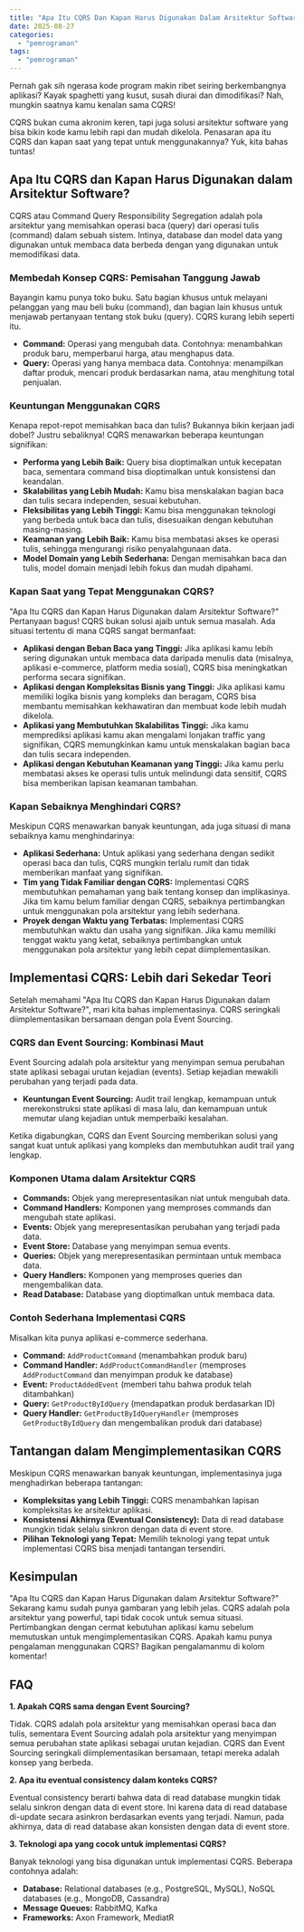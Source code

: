 ```yaml
---
title: "Apa Itu CQRS Dan Kapan Harus Digunakan Dalam Arsitektur Software?"
date: 2025-08-27
categories: 
  - "pemrograman"
tags: 
  - "pemrograman"
---
```


Pernah gak sih ngerasa kode program makin ribet seiring berkembangnya aplikasi? Kayak spaghetti yang kusut, susah diurai dan dimodifikasi? Nah, mungkin saatnya kamu kenalan sama CQRS!

CQRS bukan cuma akronim keren, tapi juga solusi arsitektur software yang bisa bikin kode kamu lebih rapi dan mudah dikelola. Penasaran apa itu CQRS dan kapan saat yang tepat untuk menggunakannya? Yuk, kita bahas tuntas!

## Apa Itu CQRS dan Kapan Harus Digunakan dalam Arsitektur Software?

CQRS atau Command Query Responsibility Segregation adalah pola arsitektur yang memisahkan operasi baca (query) dari operasi tulis (command) dalam sebuah sistem. Intinya, database dan model data yang digunakan untuk membaca data berbeda dengan yang digunakan untuk memodifikasi data.

### Membedah Konsep CQRS: Pemisahan Tanggung Jawab

Bayangin kamu punya toko buku. Satu bagian khusus untuk melayani pelanggan yang mau beli buku (command), dan bagian lain khusus untuk menjawab pertanyaan tentang stok buku (query). CQRS kurang lebih seperti itu.

- **Command:** Operasi yang mengubah data. Contohnya: menambahkan produk baru, memperbarui harga, atau menghapus data.
- **Query:** Operasi yang hanya membaca data. Contohnya: menampilkan daftar produk, mencari produk berdasarkan nama, atau menghitung total penjualan.

### Keuntungan Menggunakan CQRS

Kenapa repot-repot memisahkan baca dan tulis? Bukannya bikin kerjaan jadi dobel? Justru sebaliknya! CQRS menawarkan beberapa keuntungan signifikan:

- **Performa yang Lebih Baik:** Query bisa dioptimalkan untuk kecepatan baca, sementara command bisa dioptimalkan untuk konsistensi dan keandalan.
- **Skalabilitas yang Lebih Mudah:** Kamu bisa menskalakan bagian baca dan tulis secara independen, sesuai kebutuhan.
- **Fleksibilitas yang Lebih Tinggi:** Kamu bisa menggunakan teknologi yang berbeda untuk baca dan tulis, disesuaikan dengan kebutuhan masing-masing.
- **Keamanan yang Lebih Baik:** Kamu bisa membatasi akses ke operasi tulis, sehingga mengurangi risiko penyalahgunaan data.
- **Model Domain yang Lebih Sederhana:** Dengan memisahkan baca dan tulis, model domain menjadi lebih fokus dan mudah dipahami.

### Kapan Saat yang Tepat Menggunakan CQRS?

"Apa Itu CQRS dan Kapan Harus Digunakan dalam Arsitektur Software?" Pertanyaan bagus! CQRS bukan solusi ajaib untuk semua masalah. Ada situasi tertentu di mana CQRS sangat bermanfaat:

- **Aplikasi dengan Beban Baca yang Tinggi:** Jika aplikasi kamu lebih sering digunakan untuk membaca data daripada menulis data (misalnya, aplikasi e-commerce, platform media sosial), CQRS bisa meningkatkan performa secara signifikan.
- **Aplikasi dengan Kompleksitas Bisnis yang Tinggi:** Jika aplikasi kamu memiliki logika bisnis yang kompleks dan beragam, CQRS bisa membantu memisahkan kekhawatiran dan membuat kode lebih mudah dikelola.
- **Aplikasi yang Membutuhkan Skalabilitas Tinggi:** Jika kamu memprediksi aplikasi kamu akan mengalami lonjakan traffic yang signifikan, CQRS memungkinkan kamu untuk menskalakan bagian baca dan tulis secara independen.
- **Aplikasi dengan Kebutuhan Keamanan yang Tinggi:** Jika kamu perlu membatasi akses ke operasi tulis untuk melindungi data sensitif, CQRS bisa memberikan lapisan keamanan tambahan.

### Kapan Sebaiknya Menghindari CQRS?

Meskipun CQRS menawarkan banyak keuntungan, ada juga situasi di mana sebaiknya kamu menghindarinya:

- **Aplikasi Sederhana:** Untuk aplikasi yang sederhana dengan sedikit operasi baca dan tulis, CQRS mungkin terlalu rumit dan tidak memberikan manfaat yang signifikan.
- **Tim yang Tidak Familiar dengan CQRS:** Implementasi CQRS membutuhkan pemahaman yang baik tentang konsep dan implikasinya. Jika tim kamu belum familiar dengan CQRS, sebaiknya pertimbangkan untuk menggunakan pola arsitektur yang lebih sederhana.
- **Proyek dengan Waktu yang Terbatas:** Implementasi CQRS membutuhkan waktu dan usaha yang signifikan. Jika kamu memiliki tenggat waktu yang ketat, sebaiknya pertimbangkan untuk menggunakan pola arsitektur yang lebih cepat diimplementasikan.

## Implementasi CQRS: Lebih dari Sekedar Teori

Setelah memahami "Apa Itu CQRS dan Kapan Harus Digunakan dalam Arsitektur Software?", mari kita bahas implementasinya. CQRS seringkali diimplementasikan bersamaan dengan pola Event Sourcing.

### CQRS dan Event Sourcing: Kombinasi Maut

Event Sourcing adalah pola arsitektur yang menyimpan semua perubahan state aplikasi sebagai urutan kejadian (events). Setiap kejadian mewakili perubahan yang terjadi pada data.

- **Keuntungan Event Sourcing:** Audit trail lengkap, kemampuan untuk merekonstruksi state aplikasi di masa lalu, dan kemampuan untuk memutar ulang kejadian untuk memperbaiki kesalahan.

Ketika digabungkan, CQRS dan Event Sourcing memberikan solusi yang sangat kuat untuk aplikasi yang kompleks dan membutuhkan audit trail yang lengkap.

### Komponen Utama dalam Arsitektur CQRS

- **Commands:** Objek yang merepresentasikan niat untuk mengubah data.
- **Command Handlers:** Komponen yang memproses commands dan mengubah state aplikasi.
- **Events:** Objek yang merepresentasikan perubahan yang terjadi pada data.
- **Event Store:** Database yang menyimpan semua events.
- **Queries:** Objek yang merepresentasikan permintaan untuk membaca data.
- **Query Handlers:** Komponen yang memproses queries dan mengembalikan data.
- **Read Database:** Database yang dioptimalkan untuk membaca data.

### Contoh Sederhana Implementasi CQRS

Misalkan kita punya aplikasi e-commerce sederhana.

- **Command:** `AddProductCommand` (menambahkan produk baru)
- **Command Handler:** `AddProductCommandHandler` (memproses `AddProductCommand` dan menyimpan produk ke database)
- **Event:** `ProductAddedEvent` (memberi tahu bahwa produk telah ditambahkan)
- **Query:** `GetProductByIdQuery` (mendapatkan produk berdasarkan ID)
- **Query Handler:** `GetProductByIdQueryHandler` (memproses `GetProductByIdQuery` dan mengembalikan produk dari database)

## Tantangan dalam Mengimplementasikan CQRS

Meskipun CQRS menawarkan banyak keuntungan, implementasinya juga menghadirkan beberapa tantangan:

- **Kompleksitas yang Lebih Tinggi:** CQRS menambahkan lapisan kompleksitas ke arsitektur aplikasi.
- **Konsistensi Akhirnya (Eventual Consistency):** Data di read database mungkin tidak selalu sinkron dengan data di event store.
- **Pilihan Teknologi yang Tepat:** Memilih teknologi yang tepat untuk implementasi CQRS bisa menjadi tantangan tersendiri.

## Kesimpulan

"Apa Itu CQRS dan Kapan Harus Digunakan dalam Arsitektur Software?" Sekarang kamu sudah punya gambaran yang lebih jelas. CQRS adalah pola arsitektur yang powerful, tapi tidak cocok untuk semua situasi. Pertimbangkan dengan cermat kebutuhan aplikasi kamu sebelum memutuskan untuk mengimplementasikan CQRS. Apakah kamu punya pengalaman menggunakan CQRS? Bagikan pengalamanmu di kolom komentar!

## FAQ

**1\. Apakah CQRS sama dengan Event Sourcing?**

Tidak. CQRS adalah pola arsitektur yang memisahkan operasi baca dan tulis, sementara Event Sourcing adalah pola arsitektur yang menyimpan semua perubahan state aplikasi sebagai urutan kejadian. CQRS dan Event Sourcing seringkali diimplementasikan bersamaan, tetapi mereka adalah konsep yang berbeda.

**2\. Apa itu eventual consistency dalam konteks CQRS?**

Eventual consistency berarti bahwa data di read database mungkin tidak selalu sinkron dengan data di event store. Ini karena data di read database di-update secara asinkron berdasarkan events yang terjadi. Namun, pada akhirnya, data di read database akan konsisten dengan data di event store.

**3\. Teknologi apa yang cocok untuk implementasi CQRS?**

Banyak teknologi yang bisa digunakan untuk implementasi CQRS. Beberapa contohnya adalah:

- **Database:** Relational databases (e.g., PostgreSQL, MySQL), NoSQL databases (e.g., MongoDB, Cassandra)
- **Message Queues:** RabbitMQ, Kafka
- **Frameworks:** Axon Framework, MediatR
